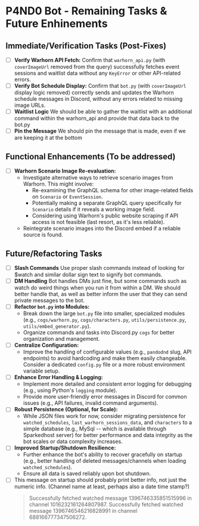 # P4ND0 Bot - Remaining Tasks & Future Enhinements

## Immediate/Verification Tasks (Post-Fixes)
  - [ ] **Verify Warhorn API Fetch:** Confirm that `warhorn_api.py` (with `coverImageUrl` removed from the query) successfully fetches event sessions and waitlist data without any `KeyError` or other API-related errors.
  - [ ] **Verify Bot Schedule Display:** Confirm that `bot.py` (with `coverImageUrl` display logic removed) correctly sends and updates the Warhorn schedule messages in Discord, without any errors related to missing image URLs.
  - [ ] **Waitlist Logic** We should be able to gather the waitlist with an additional command within the warhorn_api and provide that data back to the bot.py
  - [ ] **Pin the Message** We should pin the message that is made, even if we are keeping it at the bottom

## Functional Enhancements (To be addressed)
  - [ ] **Warhorn Scenario Image Re-evaluation:**
    * Investigate alternative ways to retrieve scenario images from Warhorn. This might involve:
        * Re-examining the GraphQL schema for other image-related fields on `Scenario` or `EventSession`.
        * Potentially making a separate GraphQL query specifically for `Scenario` details if it reveals a working image field.
        * Considering using Warhorn's public website scraping if API access is not feasible (last resort, as it's less reliable).
    * Reintegrate scenario images into the Discord embed if a reliable source is found.

## Future/Refactoring Tasks
- [ ] **Slash Commands** Use proper slash commands instead of looking for $watch and
                         similar dollar sign text to signify bot commands.
- [ ] **DM Handling**    Bot handles DMs just fine, but some commands such as watch do
                         weird things when you run it from within a DM. We should better handle that, as well as better inform the user that they can send private messages to the bot.
- [ ] **Refactor `bot.py` into Modules:**
    * Break down the large `bot.py` file into smaller, specialized modules (e.g., `cogs/warhorn.py`, `cogs/characters.py`, `utils/persistence.py`, `utils/embed_generator.py`).
    * Organize commands and tasks into Discord.py `cogs` for better organization and management.
- [ ] **Centralize Configuration:**
    * Improve the handling of configurable values (e.g., `pandodnd` slug, API endpoints) to avoid hardcoding and make them easily changeable. Consider a dedicated `config.py` file or a more robust environment variable setup.
- [ ] **Enhance Error Handling & Logging:**
    * Implement more detailed and consistent error logging for debugging (e.g., using Python's `logging` module).
    * Provide more user-friendly error messages in Discord for common issues (e.g., API failures, invalid command arguments).
- [ ] **Robust Persistence (Optional, for Scale):**
    * While JSON files work for now, consider migrating persistence for `watched_schedules`, `last_warhorn_sessions_data`, and `characters` to a simple database (e.g., MySql -- which is available through Sparkedhost server) for better performance and data integrity as the bot scales or data complexity increases.
- [ ] **Improved Startup/Shutdown Resilience:**
    * Further enhance the bot's ability to recover gracefully on startup (e.g., better handling of deleted messages/channels when loading `watched_schedules`).
    * Ensure all data is saved reliably upon bot shutdown.
- [ ] This message on startup should probably print better info, not just the numeric info.  (Channel name at least, perhaps also a date time stamp?)
    >  Successfully fetched watched message 1396746335851515996 in channel 1016232161264807987.
    > Successfully fetched watched message 1396746546216828991 in channel 688166777347506272.
